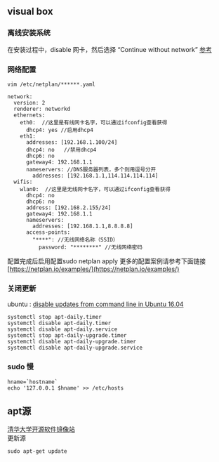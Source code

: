 
## visual box

### 离线安装系统
在安装过程中，disable 网卡，然后选择 “Continue without network”
[参考](https://www.cnblogs.com/beilong/p/15778605.html)  

### 网络配置
```
vim /etc/netplan/******.yaml
```
```
network:
  version: 2
  renderer: networkd
  ethernets:
    eth0:  //这里是有线网卡名字，可以通过ifconfig查看获得
      dhcp4: yes //启用dhcp4
    eth1:
      addresses: [192.168.1.100/24]
      dhcp4: no   //禁用dhcp4   
      dhcp6: no
      gateway4: 192.168.1.1
      nameservers: //DNS服务器列表，多个则用逗号分开        
        addresses: [192.168.1.1,114.114.114.114]
  wifis:
    wlan0:  //这里是无线网卡名字，可以通过ifconfig查看获得    
      dhcp4: no
      dhcp6: no
      address: [192.168.2.155/24]     
      gateway4: 192.168.1.1
      nameservers:
        addresses: [192.168.1.1,8.8.8.8] 
      access-points:
        "****": //无线网络名称（SSID）
          password: "********" //无线网络密码
```
配置完成后启用配置sudo netplan apply
更多的配置案例请参考下面链接[https://netplan.io/examples/](https://netplan.io/examples/)  

### 关闭更新
ubuntu :
[disable updates from command line in Ubuntu 16.04](https://askubuntu.com/questions/1059971/disable-updates-from-command-line-in-ubuntu-16-04)  
```
systemctl stop apt-daily.timer
systemctl disable apt-daily.timer
systemctl disable apt-daily.service
systemctl stop apt-daily-upgrade.timer
systemctl disable apt-daily-upgrade.timer
systemctl disable apt-daily-upgrade.service
```

### sudo 慢
```
hname=`hostname`
echo '127.0.0.1 $hname' >> /etc/hosts
```

## apt源

[清华大学开源软件镜像站](https://mirrors.tuna.tsinghua.edu.cn/help/ubuntu/)  
更新源  
```
sudo apt-get update
```